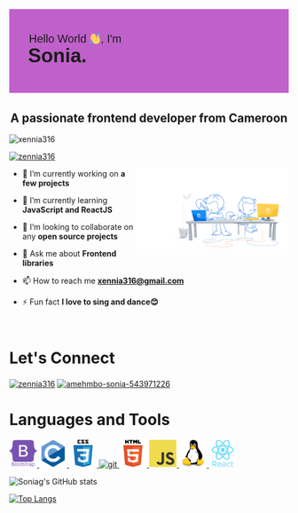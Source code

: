
<img src='https://github.com/xennia316/xennia316/blob/main/header.png?raw=true'>
<h2 align="center">A passionate frontend developer from Cameroon</h2>
<p align="left"> <img src="https://komarev.com/ghpvc/?username=xennia316&label=Profile%20views&color=0e75b6&style=flat" alt="xennia316" /> </p>

<p align="left"> <a href="https://twitter.com/zennia316" target="blank"><img src="https://img.shields.io/twitter/follow/zennia316?logo=twitter&style=for-the-badge" alt="zennia316" /></a> </p>

<p><a target="_blank" rel="noopener noreferrer" href="https://github.com/xennia316/xennia316/blob/main/github-svg.png?raw=true"><img alt="Github" src="https://github.com/xennia316/xennia316/blob/main/github-svg.png?raw=true" style="max-width: 100%;" width="55%" align="right"></a></p>

- 🔭 I’m currently working on **a few projects**

- 🌱 I’m currently learning **JavaScript and ReactJS**

- 👯 I’m looking to collaborate on any **open source projects**

- 💬 Ask me about **Frontend libraries**

- 📫 How to reach me **xennia316@gmail.com**

- ⚡ Fun fact **I love to sing and dance😊**
 </br>

# Let's Connect
<p align="left">
<a href="https://twitter.com/zennia316" target="blank"><img align="center" src="https://raw.githubusercontent.com/rahuldkjain/github-profile-readme-generator/master/src/images/icons/Social/twitter.svg" alt="zennia316" height="30" width="40" /></a>
<a href="https://linkedin.com/in/amehmbo-sonia-543971226" target="blank"><img align="center" src="https://raw.githubusercontent.com/rahuldkjain/github-profile-readme-generator/master/src/images/icons/Social/linked-in-alt.svg" alt="amehmbo-sonia-543971226" height="30" width="40" /></a>
</p>

# Languages and Tools
<p align="left"> <a href="https://getbootstrap.com" target="_blank" rel="noreferrer"> <img src="https://raw.githubusercontent.com/devicons/devicon/master/icons/bootstrap/bootstrap-plain-wordmark.svg" alt="bootstrap" width="50" height="50"/> </a> <a href="https://www.cprogramming.com/" target="_blank" rel="noreferrer"> <img src="https://raw.githubusercontent.com/devicons/devicon/master/icons/c/c-original.svg" alt="c" width="50" height="50"/> </a> <a href="https://www.w3schools.com/css/" target="_blank" rel="noreferrer"> <img src="https://raw.githubusercontent.com/devicons/devicon/master/icons/css3/css3-original-wordmark.svg" alt="css3" width="50" height="50"/> </a> <a href="https://git-scm.com/" target="_blank" rel="noreferrer"> <img src="https://www.vectorlogo.zone/logos/git-scm/git-scm-icon.svg" alt="git" width="50" height="50"/> </a> <a href="https://www.w3.org/html/" target="_blank" rel="noreferrer"> <img src="https://raw.githubusercontent.com/devicons/devicon/master/icons/html5/html5-original-wordmark.svg" alt="html5" width="50" height="50"/> </a> <a href="https://developer.mozilla.org/en-US/docs/Web/JavaScript" target="_blank" rel="noreferrer"> <img src="https://raw.githubusercontent.com/devicons/devicon/master/icons/javascript/javascript-original.svg" alt="javascript" width="50" height="50"/> </a> <a href="https://www.linux.org/" target="_blank" rel="noreferrer"> <img src="https://raw.githubusercontent.com/devicons/devicon/master/icons/linux/linux-original.svg" alt="linux" width="50" height="50"/> </a> <a href="https://reactjs.org/" target="_blank" rel="noreferrer"> <img src="https://raw.githubusercontent.com/devicons/devicon/master/icons/react/react-original-wordmark.svg" alt="react" width="50" height="50"/> </a> </p>

![Soniag's GitHub stats](https://github-readme-stats.vercel.app/api?username=xennia316&show_icons=true&theme=midnight-purple&hide_border=true)

[![Top Langs](https://github-readme-stats.vercel.app/api/top-langs/?username=xennia316&langs_count=20&layout=compact&theme=midnight-purple&align=right&width=100%&hide_border=true)](https://github.com/anuraghazra/github-readme-stats)
<!-- <p><img align="center" src="https://github-readme-streak-stats.herokuapp.com/?user=xennia316&theme=midnight-purple&align=ce&width=100%&hide_border=true" alt="xennia316" /></p>

<!-- [![Sonia's github activity graph](https://activity-graph.herokuapp.com/graph?username=xennia316&theme=chartreuse-dark&hide_border=true)](https://github.com/ashutosh00710/github-readme-activity-graph) -->
